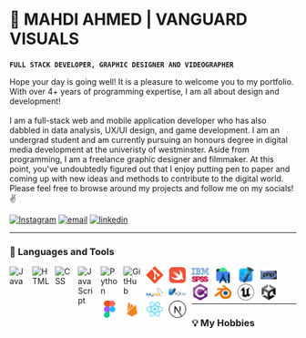 # :wave: MAHDI AHMED | VANGUARD VISUALS

**`FULL STACK DEVELOPER, GRAPHIC DESIGNER AND VIDEOGRAPHER`**

Hope your day is going well!
It is a pleasure to welcome you to my portfolio.<br>With over 4+ years of programming expertise, I am all about design and development!
<br>
<br>
I am a full-stack web and mobile application developer who has also dabbled in data analysis, UX/UI design, and game development. I am an undergrad student and am currently pursuing an honours degree in digital media development at the univeristy of westminster. Aside from programming, I am a freelance graphic designer and filmmaker. At this point, you've undoubtedly figured out that I enjoy putting pen to paper and coming up with new ideas and methods to contribute to the digital world.
Please feel free to browse around my projects and follow me on my socials! :v:

   <p align="left">
      <a href="https://www.instagram.com/vanguard_visuals/">
         <img alt="Instagram" height="40px" title="Follow My Instagram" src="https://custom-icon-badges.demolab.com/badge/-Follow-5851DB?style=for-the-badge&logo=instagram&logoColor=white"/></a>
         <a href="mailto:vanguardvisuals01@gmail.com">
         <img alt="email" height="40px" title="Require my services?" src="https://custom-icon-badges.demolab.com/badge/-Contact-F25278?style=for-the-badge&logo=mail&logoColor=white"/></a> 
   <a href="https://www.linkedin.com/in/mahmed01/">
         <img alt="linkedin" height="40px" title="Connect on linkedin" src="https://custom-icon-badges.demolab.com/badge/-Connect-4393D1?style=for-the-badge&logo=linkedin&logoColor=white"/></a> 
   </p>

---

### :wrench: Languages and Tools

<img align="left" alt="Java" width="30px" style="padding-right:10px; " src="https://cdn.jsdelivr.net/gh/devicons/devicon/icons/java/java-original.svg"/>
<img align="left" alt="HTML" width="30px" style="padding-right:10px;" src="https://cdn.jsdelivr.net/gh/devicons/devicon/icons/html5/html5-plain.svg" />
<img align="left" alt="CSS" width="30px" style="padding-right:10px;" src="https://cdn.jsdelivr.net/gh/devicons/devicon/icons/css3/css3-plain.svg" />
<img align="left" alt="JavaScript" width="30px" style="padding-right:10px;" src="https://cdn.jsdelivr.net/gh/devicons/devicon/icons/javascript/javascript-plain.svg" />
<img align="left" alt="Python" width="30px" style="padding-right:10px;" src="https://cdn.jsdelivr.net/gh/devicons/devicon/icons/python/python-plain.svg" />
<img align="left" alt="GitHub" width="30px" style="padding-right:10px;" src="https://cdn.jsdelivr.net/gh/devicons/devicon/icons/github/github-original.svg" />
<img align="left" alt="Git" width="30px" style="padding-right:10px;" src="https://github.com/devicons/devicon/blob/v2.15.1/icons/git/git-original.svg" />
<img align="left" alt="Swift" width="30px" style="padding-right:10px;" src="https://github.com/devicons/devicon/blob/v2.15.1/icons/swift/swift-original.svg" />
<img align="left" alt="SPSS" width="30px" style="padding-right:10px;" src="https://github.com/devicons/devicon/blob/v2.15.1/icons/spss/spss-original.svg" />
<img align="left" alt="androidStudio" width="30px" style="padding-right:10px;" src="https://github.com/devicons/devicon/blob/v2.15.1/icons/androidstudio/androidstudio-original.svg"/>
<img align="left" alt="XCode" width="30px" style="padding-right:10px;" src="https://github.com/devicons/devicon/blob/v2.15.1/icons/xcode/xcode-original.svg" />
<img align="left" alt="php" width="30px" style="padding-right:10px;" src="https://github.com/devicons/devicon/blob/v2.15.1/icons/php/php-original.svg"/>
<img align="left" alt="mysql" width="30px" style="padding-right:10px;" src="https://github.com/devicons/devicon/blob/v2.15.1/icons/mysql/mysql-original-wordmark.svg"/>
<img align="left" alt="sqlite" width="30px" style="padding-right:10px;" src="https://github.com/devicons/devicon/blob/v2.15.1/icons/sqlite/sqlite-original-wordmark.svg"/>
<img align="left" alt="c#" width="30px" style="padding-right:10px;" src="https://github.com/devicons/devicon/blob/v2.15.1/icons/csharp/csharp-original.svg"/>
<img align="left" alt="blender" width="30px" style="padding-right:10px;" src="https://github.com/devicons/devicon/blob/v2.15.1/icons/blender/blender-original.svg"/>
<img align="left" alt="UE" width="30px" style="padding-right:10px;" src="https://github.com/devicons/devicon/blob/v2.15.1/icons/unrealengine/unrealengine-original.svg"/>
<img align="left" alt="unity" width="30px" style="padding-right:10px;" src="https://github.com/devicons/devicon/blob/v2.15.1/icons/unity/unity-original.svg"/>
<img align="left" alt="figma" width="30px" style="padding-right:10px;" src="https://github.com/devicons/devicon/blob/v2.15.1/icons/figma/figma-original.svg"/>
<img align="left" alt="firebase" width="30px" style="padding-right:10px;" src="https://github.com/devicons/devicon/blob/v2.15.1/icons/firebase/firebase-plain.svg"/>
<img align="left" alt="React" width="30px" style="padding-right:10px;" src="https://github.com/devicons/devicon/blob/v2.15.1/icons/react/react-original.svg"/>
<img align="left" alt="NextJS" width="30px" style="padding-right:10px;" src="https://github.com/devicons/devicon/blob/v2.15.1/icons/nextjs/nextjs-line.svg"/>
<br />
<br>
<br>

---

### :bulb: My Hobbies



